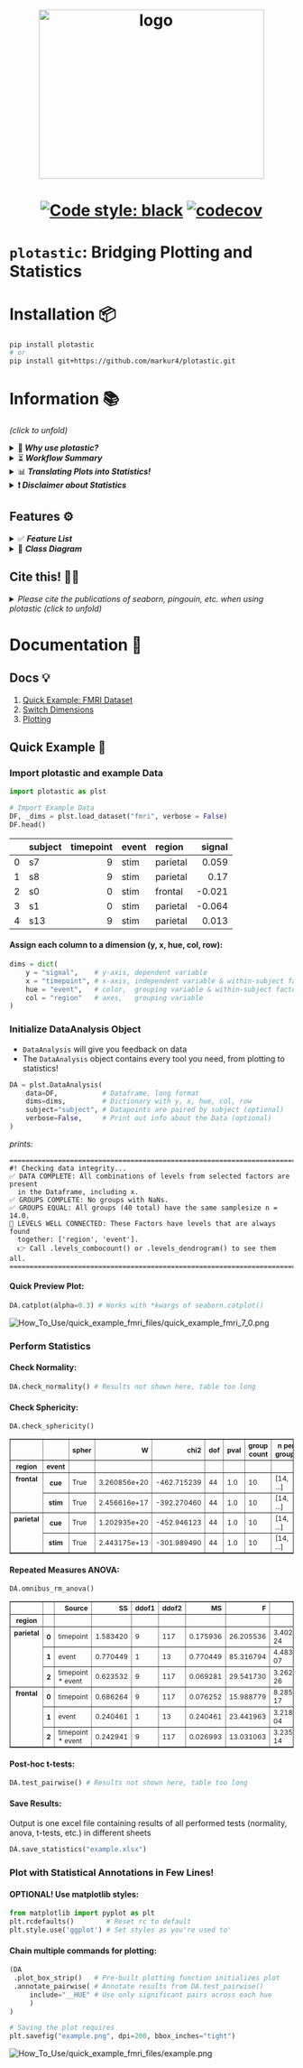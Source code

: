 <h1 align="center">
  <img src="https://raw.githubusercontent.com/markur4/plotastic/main/Logo/plotastic_logo.png" width="400px" height="300px" alt="logo">
</h1>

<h1 align="center">

[![Code style:
black](https://img.shields.io/badge/code%20style-black-000000.svg)](https://github.com/psf/black)
[![codecov](https://codecov.io/gh/markur4/plotastic/graph/badge.svg?token=4L98QSPCU3)](https://codecov.io/gh/markur4/plotastic)

</h1>

# `plotastic`: Bridging Plotting and Statistics


[//]:<== Installation =========================================================>
# Installation 📦

``` bash
pip install plotastic
# or
pip install git+https://github.com/markur4/plotastic.git
```

[//]:<== Information ==========================================================>
# Information 📚 
*(click to unfold)*

[//]:<------------------------------------------------------------------------->
<details><summary> 🤔<b><i> Why use plotastic?  </i></b> </summary>
<blockquote>
<hr>

#### Statistics made Posssible for EVERYONE:
- Well-known and intuitive parameters used in `seaborn` (***x***,
   ***y***, ***hue***, ***row***, ***col***) are 'translated' into terms
  used for inferential statistics (*between*, *within*, *dv*, etc.) 
  - **-> *If you know how to plot with seaborn, you can apply basic
    statistical analyses!***
- No need need to retype the same arguments of column names into all
  different tests!

#### Optimized Plotting with `matplotlib`:
- Make multi-layered pre-configured plots in just one line!

#### Sturdy:
- plotastic doesn't re-invent the wheel: It's focused on using well
  established classes, functions and libraries (`pd.DataFrame`,
  `plt.subplots`, `sns.catplot`, pingouin, statannotations, etc). It's
  just a wrapper that makes it easier to use them together!
- plotastic provides feedback on how each step of data import,
  transformation, formatting or categorization has affected your table,
  giving beginners the confidence of knowing what they're doing!
  
#### Controllable:
- plotastic outputs common matplotlib figures (`ax`, `fig`). You can
  modify them like any other!
- User keyword arguments are passed through plotastic to `seaborn` and
  `pingouin`, so you can use all their options!


<!-- #### Reviewable:
- We provide snippets that demonstrate of what just happened under the hood, so you can
  backcheck and thoroughly document your work! -->

[//]:<-- end of 🤔 Why use plotastic? ----------------------------------------->
</blockquote>
</details>




[//]:<------------------------------------------------------------------------->
<details><summary> ⏳<b><i> Workflow Summary</b> </i>  </summary>
<blockquote>
<hr>

1. **🧮 Import & Prepare your pandas DataFrame**
   - We require a long-format pandas dataframe with categorical columns
   - If it works with seaborn, it works with plotastic!
2. **🔀 Make a DataAnalysis Object**
   - `DataAnalysis(DataFrame, dims={x, y, hue, row, col})`
   - Check for empty data groups, differing samplesizes, NaN-count, etc.
     automatically
3. **✅ Explore Data**
   - Check Data integrity, unequal samplesizes, empty groups, etc.
   - Quick preliminary plotting with e.g. `DataAnalysis.catplot()`
4. **🔨 Adapt Data**
   - Categorize multiple columns at once
   - Transform dependent variable
   - Each step warns you, if you introduced NaNs without knowledge!
   - etc.
5. **✨ Perform Statistical Tests** ✨
   - Check Normality, Homoscedasticity, Sphericity
   - Perform Omnibus tests (ANOVA, RMANOVA, Kruskal-Wallis, Friedman)
   - Perform PostHoc tests (Tukey, Dunn, Wilcoxon, etc.) based on
     `pg.pairwise_tests()`
6. **📊 Plot figure**
   - Use pre-defined and optimized multi-layered plots with one line
     (e.g. strip over box)!
   - Annotate statistical results (p-values as \*, \*\*, \*\*\*, etc.)
     with full control over which data to include or exclude!
7. **💿 Save all results at once!**
   - One DataAnalysis object holds: 
     - One DataFrame in `self.data`
     - One Figure in `self.fig`, `self.axes`
     - Multiple statistical results: `self.results`
   - Use `DataAnalysis.save_statistics()` to save all results to
     different sheets collected in one .xlsx filesheet per test

[//]:<-- end of ⏳ Workflow Summary -------------------------------------------->
</blockquote>
</details>



[//]:<------------------------------------------------------------------------->
<details><summary> 📊<b><i> Translating Plots into Statistics!</i> </b> </summary>
<blockquote>
<hr>

### In Principle:
- Categorical data is separable into `seaborn`'s categorization
  parameters: ***x***, ***y***, ***hue***, ***row***, ***col***. We call
  those *"dimensions"*.
- These dimensions are assigned to statistical terms:
  - ***y*** is the ***dependent variable*** (***DV***)
  - ***x*** and ***hue*** are ***independent variables*** (***IV***) and
    are treated as ***within/between factors*** (categorical variables)
  - ***row*** and ***col*** are ***grouping variables*** (categorical
    variables)
  - A ***subject*** may be specified for within/paired study designs
    (categorical variable)
- For each level of ***row*** or ***col*** (or for each combination of
  ***row***- and ***col*** levels), statistical tests will be performed
  with regards to the two-factors ***x*** and ***hue***

### Example with ANOVA:
- Imagine this example data: 
  - Each day you measure the tip of a group of people. 
  - For each tip, you note down the ***day***, ***gender***,
    ***age-group*** and whether they ***smoke*** or not. 
  - Hence, this data has 4 categorical dimensions, each with 2 or more
    *levels*:
    - ***day***: 4 levels (*monday*, *tuesday*, *wednesday*, *Thursday*)
    - ***gender***: 2 levels (*male*, *female*)
    - ***smoker***: 2 levels (*yes*, *no*)
    - ***age-group***: 2 levels (*young*, *old*)
- Each category is assigned to a place of a plot, and when calling
  statistical tests, we assign them to statistical terms (in comments):
  - ```python
      # dims is short for dimensions
      dims = dict(          # STATISTICAL TERM:
          y = "tip",        # y-axis, dependent variable
          x = "day",        # x-axis, independent variable (within-subject factor)
          hue = "gender",   # color,  independent variable (within-subject factor)
          col = "smoker",   # axes,   grouping variable
          row = "age-group" # axes,   grouping variable
      )
      ```
- We perform statistical testing groupwise:
  - For each level-combinations of ***smoker*** and ***age-group***, a
    two-way ANOVA will be performed (with ***day*** and ***gender*** as
    ***between*** factors for each datagroup):
    - 1st ANOVA assesses datapoints where ***smoker**=yes* AND
      ***age-group**=young*
    - 2nd ANOVA assesses datapoints where ***smoker**=yes* AND
      ***age-group**=old*
    - 3rd ANOVA assesses datapoints where ***smoker**=no* AND
      ***age-group**=young*
    - 4th ANOVA assesses datapoints where ***smoker**=no* AND
      ***age-group**=old*
  - Three-way ANOVAs are not possible (yet), since that would require
  setting e.g. ***col*** as the third factor, or implementing another
  dimension (e.g. ***hue2***).

[//]:<end of 📊 Translating Plots into Statistics! ---------------------------->
</blockquote>
</details>



[//]:<------------------------------------------------------------------------->
<details><summary> <b>❗️<i> Disclaimer about Statistics </i></b> </summary>
<blockquote>
<hr>

### This software was inspired by ...

- ... ***Intuitive Biostatistics*** - Fourth Edition (2017); Harvey
  Motulsky
- ... ***Introduction to Statistical Learning with applications in
  Python*** - First Edition (2023); Gareth James, Daniela Witten, Trevor
  Hastie, Robert Tibshirani, Jonathan Taylor
- ... talking to other scientists struggling with statistics

#### ✅ `plotastic` can help you with...

- ... gaining some practical experience when learning statistics
- ... quickly gain statistical implications about your data without
  switching to another software
- ... making first steps towards a full statistical analysis
- ... plotting publication grade figures (check statistics results with
  other software)
- ... publication grade statistical analysis **IF** you really know what
  you're doing OR you have back-checked your results by a professional
  statistician
- ... quickly test data transformations (log)

#### 🚫 `plotastic` can NOT ...

- ... replace a professional statistician
- ... teach you statistics, you need some basic knowledge (but is
  awesome for practicing!)
- ... test for multicolinearity (Absence of multicolinearity is required
  by ANOVA!)
- ... perform stringent correction for multiple testing (e.g.
  bonferoni), as statistical tests are applied to sub-facets of the
  whole dataframe for each axes, which depends on the definition of x,
  hue, col, etc. Hence, corrected p-values might over-estimate the
  significance of your results.

#### 🟡 Be **critical** and **responsible** with your statistical analysis!

- **Expect Errors:** Don't trust automated systems like this one!
- **Document your work in *ridiculous detail***:
  - Include the applied tests, the number of technical replicates and
    the number of biological/independent in each figure legend
  - State explicitly what each datapoint represents:
    - 1 datapoint = 1 Technical replicate?  
    - 1 datapoint = The mean of all technical replicate per independent
      replicate/subject?
  - State explicitly what the error-bars mean: Standard deviation?
    Confidence interval?
  - (Don't mix technical with biological/independent variance)
  - Report if/how you removed outliers
  - Report if you did or did not apply correction methods (multiple
    comparisons, Greenhouse Geyser, etc.) and what your rationale is
    (exploratory vs. confirmatory study? Validation through other
    methods to reduce Type I error?)
- **Check results with professionnals:**
  - *"Here is my data, here is my question, here is my analysis, here is
    my interpretation. What do you think?"*

[//]:<end of ❗️ Disclaimer about Statistics------------------------------------>
</blockquote>
</details>



[//]:<== Features =============================================================>
## Features ⚙️


<details><summary>  ✅ <b><i> Feature List </i></b> </summary>
<blockquote>
<hr>

- **✅: Complete and tested**
- **👍: Complete**
- **📆: Planned or unfinished (no date)**
- **🤷: Maybe..? (Rather not...)**
- **🚫: Not planned, don't want**
- **😣: Help Please..?**


[//]:<------------------------------------------------------------------------->
<details open><summary>  <b><i>  Plotting   </i></b> </summary>
<blockquote>

- 👍 Make and Edit Plots: *Implemented ✅*
  - *All (non-facetgrid) seaborn plots should work, not tested*
<!-- - 👍 Printable Code Snippets: *Implemented ✅* -->
- 📆 QQ-Plot
- 📆 Kaplan-Meyer-Plot
- 🤷 Interactive Plots (where you click stuff and adjust scale etc.)
  - *That's gonna be alot of work!*
- 🚫 Support for `seaborn.FacetGrid`
  - *Why not? - `plotastic` uses matplotlib figures and fills its axes
    with seaborn plot functions. In my opinion, that's the best solution
    that offers the best adaptibility of every plot detail while bieng
    easy to maintain*
- 🚫 Support for `seaborn.objects` (same as Facetgrid)
  - *Why not? - I don't see the need to refactor the code*
- 😣 **NEED HELP WITH:** The hidden state of `matplotlib`
  figures/plots/stuff that gets drawn:
  - *I want to save the figure in `DataAnalysis.fig` attribute. As
    simple as that sounds, matplotlib does weird stuff, not applying
    changes after editing the plot.* 
  - *It'd be cool if I could control the changes to a DataAnalysis
    object better (e.g. using `inplace=True` like with `pd.DataFrames`).
    But I never figured out how to control matplotlib figure generation,
    even with re-drawing the figure with canvas. It's a mess and I
    wasted so much time already.*

[//]:<end of Plotting --------------------------------------------------------->
</blockquote>
</details>



[//]:<------------------------------------------------------------------------->
<details open><summary>  <b><i>  Multi-Layered Plotting   </i></b> </summary>
<blockquote>

- ✅ Box-plot + swarm
- 👍 Box-plot + strip
- 📆 Violin + swarm/strip

[//]:<end of Multi-Layered Plotting ------------------------------------------->
</blockquote>
</details>


[//]:<------------------------------------------------------------------------->
<details open><summary>  <b><i>  Statistics   </i></b> </summary>
<blockquote>

- Assumption testing
  - ✅ Normality (e.g. Shapiro-Wilk)
  - ✅ Homoscedasticity (e.g. Levene)
  - ✅ Sphericity (e.g. Mauchly)
- Omnibus tests
  - ✅ ANOVA, RMANOVA, Kruskal-Wallis, Friedman
  - 📆 Mixed ANOVA
  - 📆 Annotate Results into Plot
- PostHoc
  - ✅ `pg.pairwise_tests()`
    - *Works with all primary options. That includes all parametric,
    non-parametric, paired, unpaired, etc. tests (t-test, paired t-test,
    MWU, Wilcoxon, etc.)*
  - ✅ Annotate Stars into plots (\*, \*\*, etc.)
    - *Specific pairs can be included/excluded from annotation*
  - 📆 Make correction for multiple testing go over complete DataFrame
    and not Facet-wise: 
- Bivariate
  - 📆 Find and Implement system to switch between numerical and
    categorical x-axis
    - *Function to convert numerical data into categorical data by
      binning?*
  - 📆 Pearson, Spearman, Kendall

[//]:<end of Statistics ------------------------------------------------------->
</blockquote>
</details>


[//]:<------------------------------------------------------------------------->
<details open><summary>  <b><i>   Analysis Pipelines   </i></b> </summary>
<blockquote>

*Idea: Put all those statistical tests into one line. I might work on
this only after everything's implemented and working confidently and
well!*
- 🤷 `between_samples(parametric=True)`:    ANOVA + Tukey (if Normality
  & Homoscedasticity are given)
- 🤷 `between_samples(parametric=False)`:  Kruskal-Wallis + Dunn
- 🤷 `within_samples(parametric=True)`:      RM-ANOVA + multiple paired
  t-tests (if Normality & Sphericity are given)
- 🤷 `within_samples(parametric=False)`:    Friedman + multiple Wilcoxon

[//]:<end of Analysis Pipelines ----------------------------------------------->
</blockquote>
</details>


[//]:<end of ✅ Feature List ==================================================>
</blockquote> 
</details>



<!-- REMOVE FOR PYPI -->
<!-- REMOVESTART -->
[//]:<=========================================================================>
<details><summary>🌳 <b><i>Class Diagram </b></i> </summary>
<blockquote>
<hr>


- 🛑 Not everything shown here is implemented and not everything that's
  implemented is shown here!
- 🖱️ **Click** on a class to see its source code!


```mermaid
classDiagram
   



   %% == ANALYSIS ==============================================================
   
   class pd_DataFrame{
      ...
      ....()
   }
   class Dims {
      x: str 
      y: str
      hue: str =None
      row: str =None
      col: str =None
      set(**kwargs, inplace: bool =False)
      switch(*keys, **kwargs inplace: bool =False)
   }
   class DimsAndLevels {

      data: pd.DataFrame
      dims: Dims

      title.setter()
      %%_empty_groups(property)
      factors_all(property) [x,y,hue,row,col]
      factors_xhue(property) [x,hue]
      factors_rowcol(property) [row,col]
      levels_dict_factor(property) = dict(f1:[l1, l2, ...], f2:[...], ...)
      levelkeys(property) = [(f1_l1, f2_l1), (f1_l1, f2_l2), ...]
      ....()
   }
   class DataFrameTool{
      levels: list[tuple[str]] =None
      subject: str =None
      verbose: bool =False
      catplot(kind="strip") -> sns.FacetGrid
      transform_y() -> self
      data_describe() -> pd.DataFrame
      data_categorize() -> self
      data_iter__key_facet(property) -> Generator
      ....()
   }

   pd_DataFrame *-- DimsAndLevels
   Dims *-- DimsAndLevels
   DimsAndLevels <|-- DataFrameTool
   DataFrameTool <|-- PlotTool
   DataFrameTool <|-- StatTest


   %% == STATISTICS ============================================================

   class pingouin{
      <<Statistics Library>>
      anova()
      rm_anova()
      pairwise_tests()
      ....()
   }
   class StatResults{
      <<Storage>>
      DF_normality: pd.DataFrame = "not tested"
      DF_homoscedasticity: pd.DataFrame = "not tested"
      DF_sphericity: pd.DataFrame = "not tested"
      DF_posthoc: pd.DataFrame = "not tested"
      DF_omnibus: pd.DataFrame = "not tested"
      DF_bivariate: pd.DataFrame = "not tested"
      ...
      normal(property):bool ="not assessed"
      homoscedastic(property):bool ="unknown"
      spherical(property):bool ="unknown"
      parametric(property):bool =None
      assess_normality()
      save()
      ....()
   }
   class StatTest{
      <<BaseObject>>
      ALPHA: float = 0.05
      ALPHA_TOLERANCE: float = 0.075
      results: StatResults 
      ...
      set_alpha()
      set_alpha_tolerance()
      _p_to_stars(p: float) -> str
      _effectsize_to_words(effectsize: float) -> str
      ....()
   }
   class Assumptions{
      ...
      check_normality()
      check_sphericity()
      check_homoscedasticity()
      ....()
   }
   class Omnibus{
      ...
      omnibus_anova()
      omnibus_rmanova()
      omnibus_kruskal()
      ....()
   }
   class PostHoc{
      ...
      test_pairwise(paired, parametric)
      ....()
   }
   class Bivariate{
      ...
      test_pearson()
      test_spearman()
      test_kendall()
      ....()
   }

   StatResults *-- StatTest
   StatTest <|-- Assumptions

   Assumptions  <|-- PostHoc
   Assumptions  <|-- Omnibus
   Assumptions  <|-- Bivariate
   pingouin .. Assumptions: Uses


   %% == PLOTTING ==============================================================

   class rc{
      <<Runtime Config>>
      FONTSIZE
      STYLE_PAPER
      STYLE_PRESENTATION
      set_style()
      set_palette()
   }
   class matplotlib{
      <<Plotting Objects>>
      ...
      Axes
      Figure
      fig.legend()
      ....()
   }
   class PlotTool{
      fig: mpl.figure.Figure
      axes: mpl.axes.Axes
      ...
      subplots() -> (fig, axes)
      fillaxes(kind="strip") -> (fig, axes)

      axes_nested(property) -> np.ndarray(axes).shape(1,1)
      axes_iter__key_ax(property) -> ax
      
   }
   class PlotEdits{
      edit_titles(titles:dict) -> None
      edit_xy_axis_labels(labels:dict) -> None
      edit_yticklabels_log_minor(ticks:dict) -> None
      ....()
   }
   class MultiPlot{
      <<Library of pre-built Plots>>

      plot_box_strip()
      plot_bar_swarm()
      plot_qqplot()
      ....()
   }

   matplotlib *-- PlotTool
   matplotlib <.. rc: Configures
   PlotTool <|-- PlotEdits
   PlotEdits <|-- MultiPlot


   %% == DATAANALYSIS ==========================================================

   class Annotator{
      _annotated: bool =False
      ...
      _check_include_exclude()
      iter__key_df_ax(PH:pd.DataFrame) -> Generator
      annotate_pairwise()
      ....()
   }
   class Filer{
      <<service>>
      title: str ="untitled"
      prevent_overwrite()
   }
   class DataAnalysis{
      <<Interface>>
      %% FIGURES DON'T NEED TITLES, WE EDIT THEM AFTERWARDS
      title = "untitled" 
      filer: Filer 
      ...
      title_add()
      save_statistics()
      ....()
   }

   MultiPlot <|-- Annotator
   Omnibus <|-- Annotator
   PostHoc <|-- Annotator
   Bivariate <|-- Annotator

   Filer *-- DataAnalysis

   Annotator --|> DataAnalysis


   %% == Links =================================================================

   %% dimensions 
   click Dims href "https://github.com/markur4/plotastic/blob/main/src/plotastic/dimensions/dims.py" 
   click DimsAndLevels href "https://github.com/markur4/plotastic/blob/main/src/plotastic/dimensions/dimsandlevels.py" 
   click DataFrameTool href "https://github.com/markur4/plotastic/blob/main/src/plotastic/dimensions/dataframetool.py" 

   %% stat
   click StatResults href "https://github.com/markur4/plotastic/blob/main/src/plotastic/stat/statresults.py"
   click StatTest href "https://github.com/markur4/plotastic/blob/main/src/plotastic/stat/stattest.py" 
   click Assumptions href "https://github.com/markur4/plotastic/blob/main/src/plotastic/stat/assumptions.py" 
   click Omnibus href "https://github.com/markur4/plotastic/blob/main/src/plotastic/stat/omnibus.py"
   click PostHoc href "https://github.com/markur4/plotastic/blob/main/src/plotastic/stat/posthoc.py"

   %% plotting
   click rc href "https://github.com/markur4/plotastic/blob/main/src/plotastic/plotting/rc.py"
   click PlotTool href "https://github.com/markur4/plotastic/blob/main/src/plotastic/plotting/plottool.py"
   click PlotEdits href "https://github.com/markur4/plotastic/blob/main/src/plotastic/plotting/plotedits.py"
   click MultiPlot href "https://github.com/markur4/plotastic/blob/main/src/plotastic/plotting/multiplot.py"

   %% dataanalysis
   click Annotator href "https://github.com/markur4/plotastic/blob/main/src/plotastic/dataanalysis/annotator.py"
   click Filer href "https://github.com/markur4/plotastic/blob/main/src/plotastic/dataanalysis/filer.py"
   click DataAnalysis href "https://github.com/markur4/plotastic/blob/main/src/plotastic/dataanalysis/dataanalysis.py"



```

[//]:<end of 🌳 Class Diagram =================================================>
</blockquote>
</details>
<!-- REMOVE FOR PYPI -->




[//]:<=========================================================================>
## Cite this! ✍🏻
<details><summary> <i> Please cite the publications of seaborn, pingouin, etc. when using plotastic (click to unfold) </i> </summary>
<blockquote>
<hr>

- *Vallat, R. (2018). Pingouin: statistics in Python. Journal of Open
  Source Software, 3(31), 1026. <https://doi.org/10.21105/joss.01026>*
- *Waskom, M. et al. (2021). mwaskom/seaborn: v0.11.1 (January 2021).
  Zenodo. <http://doi.org/10.5281/zenodo.4547176>*

[//]:<end Cite this! ✍🏻 =======================================================>
</blockquote>
</details>




# Documentation 📔

[//]:<=========================================================================>

## Docs 💡
1. [Quick Example: FMRI Dataset](https://github.com/markur4/plotastic/blob/main/How_To_Use/quick_example_fmri.ipynb)
2. [Switch Dimensions](https://github.com/markur4/plotastic/blob/main/How_To_Use/dimensions.ipynb)
3. [Plotting](https://github.com/markur4/plotastic/blob/main/How_To_Use/plotting.ipynb)

## Quick Example 💨

[//]:<=========================================================================>
[//]:<.ipynb Notebooks taken from How_To_Use.ipynb>
[//]:<Converted using:>
[//]:<jupyter nbconvert --to markdown your_notebook.ipynb>





### Import plotastic and example Data


```python
import plotastic as plst

# Import Example Data
DF, _dims = plst.load_dataset("fmri", verbose = False)
DF.head()
```

<!-- REMOVE FOR PYPI -->
<!-- REMOVESTART -->

|    | subject   |   timepoint | event   | region   |   signal |
|---:|:----------|------------:|:--------|:---------|---------:|
|  0 |  s7       |           9 | stim    | parietal |    0.059 |
|  1 |  s8       |           9 | stim    | parietal |    0.17  |
|  2 |  s0       |           0 | stim    | frontal  |   -0.021 |
|  3 |  s1       |           0 | stim    | parietal |   -0.064 |
|  4 |  s13      |           9 | stim    | parietal |    0.013 |

<!-- REMOVE FOR PYPI -->

#### Assign each column to a dimension (y, x, hue, col, row):


```python
dims = dict(
    y = "signal",    # y-axis, dependent variable
    x = "timepoint", # x-axis, independent variable & within-subject factor
    hue = "event",   # color,  grouping variable & within-subject factor
    col = "region"   # axes,   grouping variable
)
```

### Initialize DataAnalysis Object
- `DataAnalysis` will give you feedback on data
- The `DataAnalysis` object contains every tool you need, from plotting
  to statistics!


```python
DA = plst.DataAnalysis(
    data=DF,           # Dataframe, long format
    dims=dims,         # Dictionary with y, x, hue, col, row 
    subject="subject", # Datapoints are paired by subject (optional)
    verbose=False,     # Print out info about the Data (optional)
)
```
*prints:*

    ===============================================================================
    #! Checking data integrity...
    ✅ DATA COMPLETE: All combinations of levels from selected factors are present
      in the Dataframe, including x.
    ✅ GROUPS COMPLETE: No groups with NaNs.
    ✅ GROUPS EQUAL: All groups (40 total) have the same samplesize n = 14.0.
    🌳 LEVELS WELL CONNECTED: These Factors have levels that are always found
      together: ['region', 'event'].
      👉 Call .levels_combocount() or .levels_dendrogram() to see them all.
    ===============================================================================


#### Quick Preview Plot:


```python
DA.catplot(alpha=0.3) # Works with *kwargs of seaborn.catplot()
```


    
![How_To_Use/quick_example_fmri_files/quick_example_fmri_7_0.png](https://raw.githubusercontent.com/markur4/plotastic/main/How_To_Use/quick_example_fmri_files/quick_example_fmri_7_0.png)
    





### Perform Statistics

#### Check Normality:


```python
DA.check_normality() # Results not shown here, table too long
```


#### Check Sphericity:


```python
DA.check_sphericity()
```


<!-- REMOVE FOR PYPI -->
<!-- REMOVESTART -->
<sub><sup>
<div>
<table border="1" class="dataframe" style="font-size: 12px;">
  <thead>
    <tr style="text-align: right;">
      <th></th>
      <th></th>
      <th>spher</th>
      <th>W</th>
      <th>chi2</th>
      <th>dof</th>
      <th>pval</th>
      <th>group count</th>
      <th>n per group</th>
    </tr>
    <tr>
      <th>region</th>
      <th>event</th>
      <th></th>
      <th></th>
      <th></th>
      <th></th>
      <th></th>
      <th></th>
      <th></th>
    </tr>
  </thead>
  <tbody>
    <tr>
      <th rowspan="2" valign="top">frontal</th>
      <th>cue</th>
      <td>True</td>
      <td>3.260856e+20</td>
      <td>-462.715239</td>
      <td>44</td>
      <td>1.0</td>
      <td>10</td>
      <td>[14, ...]</td>
    </tr>
    <tr>
      <th>stim</th>
      <td>True</td>
      <td>2.456616e+17</td>
      <td>-392.270460</td>
      <td>44</td>
      <td>1.0</td>
      <td>10</td>
      <td>[14, ...]</td>
    </tr>
    <tr>
      <th rowspan="2" valign="top">parietal</th>
      <th>cue</th>
      <td>True</td>
      <td>1.202935e+20</td>
      <td>-452.946123</td>
      <td>44</td>
      <td>1.0</td>
      <td>10</td>
      <td>[14, ...]</td>
    </tr>
    <tr>
      <th>stim</th>
      <td>True</td>
      <td>2.443175e+13</td>
      <td>-301.989490</td>
      <td>44</td>
      <td>1.0</td>
      <td>10</td>
      <td>[14, ...]</td>
    </tr>
  </tbody>
</table>
</div>
</sup></sub>
<!-- REMOVE FOR PYPI -->


#### Repeated Measures ANOVA:


```python
DA.omnibus_rm_anova()
```

<!-- REMOVE FOR PYPI -->
<!-- REMOVESTART -->
<sub><sup>
<div>
<table border="1" class="dataframe" style="font-size: 12px;">
  <thead>
    <tr style="text-align: right;">
      <th></th>
      <th></th>
      <th>Source</th>
      <th>SS</th>
      <th>ddof1</th>
      <th>ddof2</th>
      <th>MS</th>
      <th>F</th>
      <th>p-unc</th>
      <th>stars</th>
      <th>p-GG-corr</th>
      <th>ng2</th>
      <th>eps</th>
    </tr>
    <tr>
      <th>region</th>
      <th></th>
      <th></th>
      <th></th>
      <th></th>
      <th></th>
      <th></th>
      <th></th>
      <th></th>
      <th></th>
      <th></th>
      <th></th>
      <th></th>
    </tr>
  </thead>
  <tbody>
    <tr>
      <th rowspan="3" valign="top">parietal</th>
      <th>0</th>
      <td>timepoint</td>
      <td>1.583420</td>
      <td>9</td>
      <td>117</td>
      <td>0.175936</td>
      <td>26.205536</td>
      <td>3.402866e-24</td>
      <td>****</td>
      <td>5.834631e-07</td>
      <td>0.542320</td>
      <td>0.222299</td>
    </tr>
    <tr>
      <th>1</th>
      <td>event</td>
      <td>0.770449</td>
      <td>1</td>
      <td>13</td>
      <td>0.770449</td>
      <td>85.316794</td>
      <td>4.483881e-07</td>
      <td>****</td>
      <td>4.483881e-07</td>
      <td>0.365706</td>
      <td>1.000000</td>
    </tr>
    <tr>
      <th>2</th>
      <td>timepoint * event</td>
      <td>0.623532</td>
      <td>9</td>
      <td>117</td>
      <td>0.069281</td>
      <td>29.541730</td>
      <td>3.262477e-26</td>
      <td>****</td>
      <td>3.521208e-06</td>
      <td>0.318157</td>
      <td>0.171882</td>
    </tr>
    <tr>
      <th rowspan="3" valign="top">frontal</th>
      <th>0</th>
      <td>timepoint</td>
      <td>0.686264</td>
      <td>9</td>
      <td>117</td>
      <td>0.076252</td>
      <td>15.988779</td>
      <td>8.285677e-17</td>
      <td>****</td>
      <td>8.940660e-05</td>
      <td>0.394411</td>
      <td>0.190812</td>
    </tr>
    <tr>
      <th>1</th>
      <td>event</td>
      <td>0.240461</td>
      <td>1</td>
      <td>13</td>
      <td>0.240461</td>
      <td>23.441963</td>
      <td>3.218963e-04</td>
      <td>***</td>
      <td>3.218963e-04</td>
      <td>0.185803</td>
      <td>1.000000</td>
    </tr>
    <tr>
      <th>2</th>
      <td>timepoint * event</td>
      <td>0.242941</td>
      <td>9</td>
      <td>117</td>
      <td>0.026993</td>
      <td>13.031063</td>
      <td>3.235739e-14</td>
      <td>****</td>
      <td>1.566020e-04</td>
      <td>0.187360</td>
      <td>0.213142</td>
    </tr>
  </tbody>
</table>
</div>
</sup></sub>
<!-- REMOVE FOR PYPI -->


#### Post-hoc t-tests:


```python
DA.test_pairwise() # Results not shown here, table too long
```



#### Save Results:
Output is one excel file containing results of all performed tests
(normality, anova, t-tests, etc.) in different sheets


```python
DA.save_statistics("example.xlsx")
```

### Plot with Statistical Annotations in Few Lines!


#### OPTIONAL! Use matplotlib styles:


```python
from matplotlib import pyplot as plt
plt.rcdefaults()        # Reset rc to default
plt.style.use('ggplot') # Set styles as you're used to'
```

#### Chain multiple commands for plotting:


```python
(DA
 .plot_box_strip()   # Pre-built plotting function initializes plot
 .annotate_pairwise( # Annotate results from DA.test_pairwise()
     include="__HUE" # Use only significant pairs across each hue
     ) 
)

# Saving the plot requires 
plt.savefig("example.png", dpi=200, bbox_inches="tight")
```


    
![How_To_Use/quick_example_fmri_files/example.png](https://raw.githubusercontent.com/markur4/plotastic/main/How_To_Use/quick_example_fmri_files/example.png)
    




